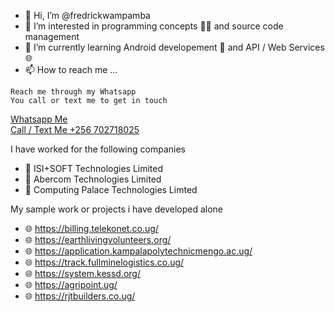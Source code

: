 - 👋 Hi, I’m @fredrickwampamba
- 👀 I’m interested in programming concepts 👨‍💻 and source code management
- 🌱 I’m currently learning Android developement 📱 and API / Web Services 🌐
- 📫 How to reach me ...
```
Reach me through my Whatsapp
You call or text me to get in touch
```
<a href="https://wa.me/256702718025">Whatsapp Me</a>
<br>
<a href="tel:+256702718025">Call / Text Me  +256 702718025</a>

I have worked for the following companies 
- 🏨 ISI+SOFT Technologies Limited
- 🏨 Abercom Technologies Limited
- 🏨 Computing Palace Technologies Limted

My sample work or projects i have developed alone
- 🌐 https://billing.telekonet.co.ug/
- 🌐 https://earthlivingvolunteers.org/
- 🌐 https://application.kampalapolytechnicmengo.ac.ug/
- 🌐 https://track.fullminelogistics.co.ug/
- 🌐 https://system.kessd.org/
- 🌐 https://agripoint.ug/
- 🌐 https://rjtbuilders.co.ug/

<!---
fredrickwampamba/fredrickwampamba is a ✨ special ✨ repository because its `README.md` (this file) appears on your GitHub profile.
You can click the Preview link to take a look at your changes.
--->
